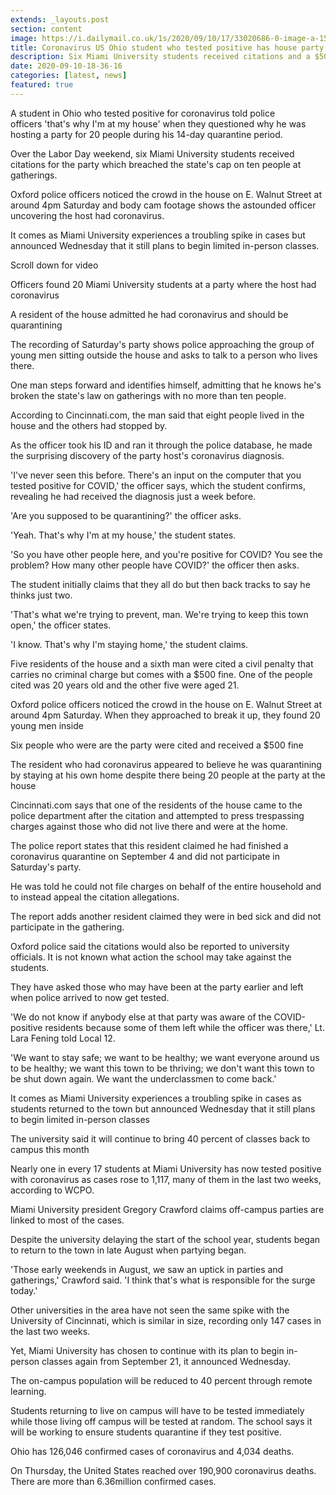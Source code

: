 ```yaml
---
extends: _layouts.post
section: content
image: https://i.dailymail.co.uk/1s/2020/09/10/17/33020686-0-image-a-15_1599756913601.jpg 
title: Coronavirus US Ohio student who tested positive has house party 
description: Six Miami University students received citations and a $500 fine Saturday after they were caught holding a house party for 20 people despite the host testing positive for coronavirus last week. 
date: 2020-09-10-18-36-16 
categories: [latest, news] 
featured: true 
--- 
```

A student in Ohio who tested positive for coronavirus told police officers 'that's why I'm at my house' when they questioned why he was hosting a party for 20 people during his 14-day quarantine period. 

Over the Labor Day weekend, six Miami University students received citations for the party which breached the state's cap on ten people at gatherings. 

Oxford police officers noticed the crowd in the house on E. Walnut Street at around 4pm Saturday and body cam footage shows the astounded officer uncovering the host had coronavirus. 

It comes as Miami University experiences a troubling spike in cases but announced Wednesday that it still plans to begin limited in-person classes.  

Scroll down for video 

Officers found 20 Miami University students at a party where the host had coronavirus 

A resident of the house admitted he had coronavirus and should be quarantining

The recording of Saturday's party shows police approaching the group of young men sitting outside the house and asks to talk to a person who lives there. 

One man steps forward and identifies himself, admitting that he knows he's broken the state's law on gatherings with no more than ten people. 

According to Cincinnati.com, the man said that eight people lived in the house and the others had stopped by.  

As the officer took his ID and ran it through the police database, he made the surprising discovery of the party host's coronavirus diagnosis. 

'I've never seen this before. There's an input on the computer that you tested positive for COVID,' the officer says, which the student confirms, revealing he had received the diagnosis just a week before. 

'Are you supposed to be quarantining?' the officer asks. 

'Yeah. That's why I'm at my house,' the student states. 

'So you have other people here, and you're positive for COVID? You see the problem? How many other people have COVID?' the officer then asks. 

The student initially claims that they all do but then back tracks to say he thinks just two. 

'That's what we're trying to prevent, man. We're trying to keep this town open,' the officer states. 

'I know. That's why I'm staying home,' the student claims.  

Five residents of the house and a sixth man were cited a civil penalty that carries no criminal charge but comes with a $500 fine. One of the people cited was 20 years old and the other five were aged 21. 

Oxford police officers noticed the crowd in the house on E. Walnut Street at around 4pm Saturday. When they approached to break it up, they found 20 young men inside 

Six people who were are the party were cited and received a $500 fine

The resident who had coronavirus appeared to believe he was quarantining by staying at his own home despite there being 20 people at the party at the house 

Cincinnati.com says that one of the residents of the house came to the police department after the citation and attempted to press trespassing charges against those who did not live there and were at the home.

The police report states that this resident claimed he had finished a coronavirus quarantine on September 4 and did not participate in Saturday's party. 

He was told he could not file charges on behalf of the entire household and to instead appeal the citation allegations. 



The report adds another resident claimed they were in bed sick and did not participate in the gathering.  

Oxford police said the citations would also be reported to university officials. It is not known what action the school may take against the students.

They have asked those who may have been at the party earlier and left when police arrived to now get tested. 

'We do not know if anybody else at that party was aware of the COVID-positive residents because some of them left while the officer was there,' Lt. Lara Fening told Local 12. 

'We want to stay safe; we want to be healthy; we want everyone around us to be healthy; we want this town to be thriving; we don't want this town to be shut down again. We want the underclassmen to come back.' 

It comes as Miami University experiences a troubling spike in cases as students returned to the town but announced Wednesday that it still plans to begin limited in-person classes

The university said it will continue to bring 40 percent of classes back to campus this month

Nearly one in every 17 students at Miami University has now tested positive with coronavirus as cases rose to 1,117, many of them in the last two weeks, according to WCPO.  

Miami University president Gregory Crawford claims off-campus parties are linked to most of the cases. 

Despite the university delaying the start of the school year, students began to return to the town in late August when partying began.

'Those early weekends in August, we saw an uptick in parties and gatherings,' Crawford said. 'I think that's what is responsible for the surge today.' 

Other universities in the area have not seen the same spike with the University of Cincinnati, which is similar in size, recording only 147 cases in the last two weeks. 







Yet, Miami University has chosen to continue with its plan to begin in-person classes again from September 21, it announced Wednesday. 

The on-campus population will be reduced to 40 percent through remote learning.  

Students returning to live on campus will have to be tested immediately while those living off campus will be tested at random. The school says it will be working to ensure students quarantine if they test positive.  

Ohio has 126,046 confirmed cases of coronavirus and 4,034 deaths. 

On Thursday, the United States reached over 190,900 coronavirus deaths. There are more than 6.36million confirmed cases. 

